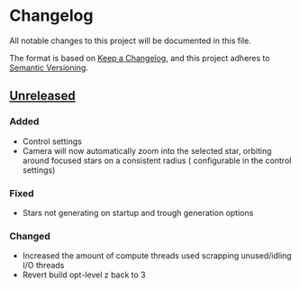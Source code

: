 # Changelog

All notable changes to this project will be documented in this file.

The format is based on [Keep a Changelog](https://keepachangelog.com/en/1.1.0/),
and this project adheres to [Semantic Versioning](https://semver.org/spec/v2.0.0.html).

## [Unreleased]

### Added

- Control settings
- Camera will now automatically zoom into the selected star, orbiting around focused stars on a consistent radius (
  configurable in the control settings)

### Fixed

- Stars not generating on startup and trough generation options

### Changed

- Increased the amount of compute threads used scrapping unused/idling I/O threads
- Revert build opt-level z back to 3

[unreleased]: https://github.com/Zitronenjoghurt/star-gen/compare/v0.0.1...develop